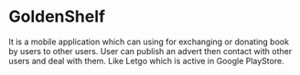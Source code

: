 # GoldenShelf
It is a mobile application which can using for exchanging or donating book by users to other users. User can publish an advert then contact with other users and deal with them. Like Letgo which is active in Google PlayStore.
